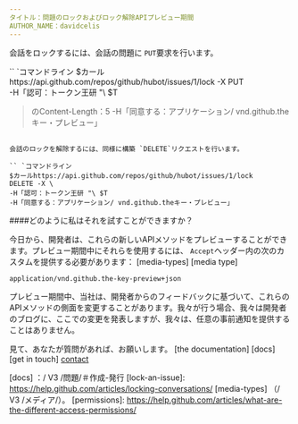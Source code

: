 ```yaml
---
タイトル：問題のロックおよびロック解除APIプレビュー期間
AUTHOR_NAME：davidcelis
---
```

会話をロックするには、会話の問題に `PUT`要求を行います。

`` `コマンドライン
$カールhttps://api.github.com/repos/github/hubot/issues/1/lock
-X PUT \
-H「認可：トークン王研 "\ $T
>のContent-Length：5
-H「同意する：アプリケーション/ vnd.github.theキー・プレビュー」
```

会話のロックを解除するには、同様に構築 `DELETE`リクエストを行います。

`` `コマンドライン
$カールhttps://api.github.com/repos/github/hubot/issues/1/lock
DELETE -X \
-H「認可：トークン王研 "\ $T
-H「同意する：アプリケーション/ vnd.github.theキー・プレビュー」
```

####どのように私はそれを試すことができますか？

今日から、開発者は、これらの新しいAPIメソッドをプレビューすることができます。プレビュー期間中にそれらを使用するには、 `Accept`ヘッダー内の次のカスタムを提供する必要があります： [media-types] [media type]

```
application/vnd.github.the-key-preview+json
```

プレビュー期間中、当社は、開発者からのフィードバックに基づいて、これらのAPIメソッドの側面を変更することがあります。我々が行う場合、我々は開発者のブログに、ここでの変更を発表しますが、我々は、任意の事前通知を提供することはありません。

見て、あなたが質問があれば、お願いします。 [the documentation] [docs] [get in touch] [contact]

[contact]: https://github.com/contact?form%5Bsubject%5D=Issue+Locking+and+Unlocking+API+Preview
[docs] ：/ V3 /問題/＃作成-発行
[lock-an-issue]: https://help.github.com/articles/locking-conversations/
[media-types] （/ V3 /メディア/）。
[permissions]: https://help.github.com/articles/what-are-the-different-access-permissions/
